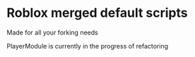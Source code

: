 # Roblox merged default scripts
Made for all your forking needs

PlayerModule is currently in the progress of refactoring
